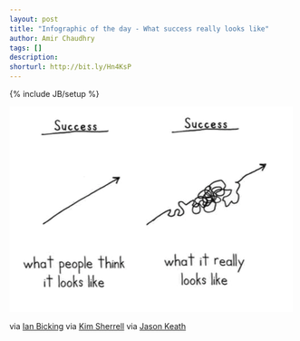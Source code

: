 ```yaml
---
layout: post
title: "Infographic of the day - What success really looks like"
author: Amir Chaudhry
tags: []
description:
shorturl: http://bit.ly/Hn4KsP
---
```

{% include JB/setup %}

[![What success really looks like](/images/singles/what-success-really-looks-like-alpha.png)](https://plus.google.com/117689362923608221663/posts/8v7RBNncmAJ)

via [Ian Bicking](https://plus.google.com/104537541227697934010/posts/HAi5TTMymUx) via [Kim Sherrell](https://plus.google.com/102976465024742837897/posts/fNuHVGKxCVs) via [Jason Keath](https://plus.google.com/117689362923608221663/posts/8v7RBNncmAJ)


